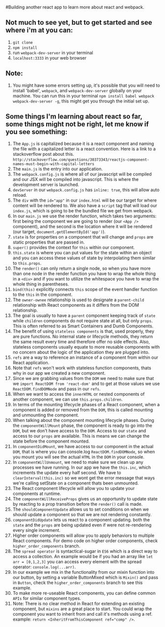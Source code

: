 #Building another react app to learn more about react and webpack.

## Not much to see yet, but to get started and see where i'm at you can:
1.  `git clone`
2.  `npm install`
3.  run `webpack-dev-server` in your terminal
4.  `localhost:3333` in your web browser

## Note:
1.  You might have some errors setting up, it's possible that you will need to install 'babel', `webpack`, and `webpack-dev-server` globally on your machine. You can run this in your terminal `npm install babel webpack webpack-dev-server -g`, this might get you through the initial set up.

## Some things I'm learning about react so far, some things might not be right, let me know if you see something:
1.  The `App.js` is capitalized because it is a react component and naming the file with a capitalized letter is a react convention. Here is a link to a stackoverflow post about this. `http://stackoverflow.com/questions/30373343/reactjs-component-names-must-begin-with-capital-letters`
2.  The `main.js` is the entry into our application.
3.  The `webpack.config.js` is where all of our javascript will be compiled and our JSX will be compiled into javascript. This is where the development server is launched.
4.  `devServer` in our `webpack.config.js` has `inline: true`, this will allow auto reload.
5.  The `div` with the `id="app"` in our `index.html` will be our target for where content will be rendered to. We also have a `script` tag that will load our `index.js`, which is going to be the bundled file we get from webpack.
6.  In our `main.js` we use the render function, which takes two arguments: first being the component we are going to render (our `<App />` component), and the second is the location where it will be rendered (our target, `document.getElementById('app')`).
7.  `state` is for properties on a component that will change and `props` are static properties that are passed in.
8.  `super()` provides the context for `this` within our component.
9.  `this.state` is where you can put values for the state within an object and you can access these values of state by interpolating them similar to `this.props`.
10. The `render()` can only return a single node, so when you have more than one node in the render function you have to wrap the whole thing in a `<div>` and if you want to utilize the whitespace you have to wrap the whole thing in parentheses.
11. `bind(this)` explicitly connects `this` scope of the event handler function to the `this` in the component.
12. The `owner-ownee` relationship is used to designate a `parent-child` relationship with React components as it differs from the DOM relationship.
13. The goal is usually to have a `parent` component keeping track of `state` while `children` components do not require state at all, but only `props`. This is often referred to as Smart Containers and Dumb Components.
14. The benefit of using `stateless components` is that, used properly, they are pure functions. No internal state or lifecycle methods, they return the same result every time and therefore offer no side effects. Also, stateless components usually equate to more reusable components with no concern about the logic of the application they are plugged into.
15. `refs` are a way to reference an instance of a component from within our React application.
16. Note that `refs` won't work with stateless function components, thats why in our app we created a new component.
17. Since we are grabbing values from the `DOM` we need to make sure that we `import ReactDOM from 'react-dom'` and to get at those values we use `ReactDOM.findDOMNode` and pass in our `refs`.
18. When we want to access the `innerHTML` or nested components of another component, we can use `this.props.children`.
19. In terms of the mounting lifecycle phases of a React component, when a component is added or removed from the `DOM`, this is called mounting and unmounting the component.
20. When talking about the component mounting lifecycle phases. During the `componentWillMount` phase, the component is ready to go into the `DOM`, but we don't have access to the `DOM`. Access to our `state` and access to our `props` are available. This is means we can change the state before the component mounted.
21. In `componentDidMount`, we have access to our component in the actual `DOM`, that is where you can console.log `ReactDOM.findDOMNode`, so when you mount you will see the actual `HTML` in the `DOM` in your console.
22. In `componentWillUnmount`, we need to make sure we clean up any processes we have running. In our app we have the `this.inc`, which increments the update every half second. We have to `clearInterval(this.inc)` so we wont get the error message that ways we're calling setState on a component thats been unmounted.
23. The React component lifecycle will allow you to update your components at runtime.
24. The `componentWillReceiveProps` gives us an opportunity to update state by reacting to a prop transition before the `render()` call is made.
25. The `shouldComponentUpdate` allows us to set conditions on when we should update a component so that we are not rendering constantly.
26. `componentDidUpdate` lets us react to a component updating. both the `state` and the `props` are being updated even if were not re-rendering every single increment.
27. Higher order components will allow you to apply behaviors to multiple React components. For demo code on higher order components, check `higher_order_components` branch.
28. The `spread operator` is syntactical-sugar in `ES6` which is a direct way to access a collection. An example would be if you had an array like `let arr = [0,1,2,3]` you can access every element with the spread operator: `console.log(...arr)`.
29. In our example we mix in the functionality from our mixin function into our button, by setting a variable ButtonMixed which is `Mixin()` and pass in `Button`, check the `higher_order_components` branch to see this example.
30. To make more re-useable React components, you can define common `APIs` for similar component types.
31. Note: There is no clear method in React for extending an existing component, but `mixins` are a great place to start. You could wrap the component you want to inherit from and call it's methods using a ref. example: `return <InheritFromThisComponent ref="comp" />`.
